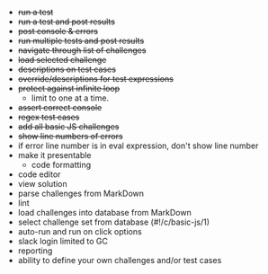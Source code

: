 * ~~run a test~~
* ~~run a test and post results~~
* ~~post console & errors~~
* ~~run multiple tests and post results~~
* ~~navigate through list of challenges~~
* ~~load selected challenge~~
* ~~descriptions on test cases~~
* ~~override/descriptions for test expressions~~
* ~~protect against infinite loop~~
  * limit to one at a time.
* ~~assert correct console~~
* ~~regex test cases~~
* ~~add all basic JS challenges~~
* ~~show line numbers of errors~~
* if error line number is in eval expression, don't show line number
* make it presentable
  * code formatting
* code editor
* view solution
* parse challenges from MarkDown
* lint
* load challenges into database from MarkDown
* select challenge set from database (#!/c/basic-js/1)
* auto-run and run on click options
* slack login limited to GC
* reporting
* ability to define your own challenges and/or test cases

